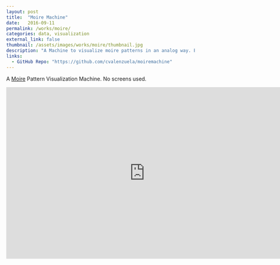 ```yaml
---
layout: post
title:  "Moire Machine"
date:   2016-09-11
permalink: /works/moire/
categories: data, visualization
external_link: false
thumbnail: /assets/images/works/moire/thumbnail.jpg
description: "A Machine to visualize moire patterns in an analog way. Each pattern is first generated either in Photoshop or Processing and the added to the analog screen"
links:
  - GitHub Repo: "https://github.com/cvalenzuela/moiremachine"
---
```


A [Moire](https://en.wikipedia.org/wiki/Moir%C3%A9_pattern) Pattern Visualization Machine. No screens used.


<iframe src="https://player.vimeo.com/video/200213160" width="740" height="460" frameborder="0" webkitallowfullscreen mozallowfullscreen allowfullscreen></iframe>
